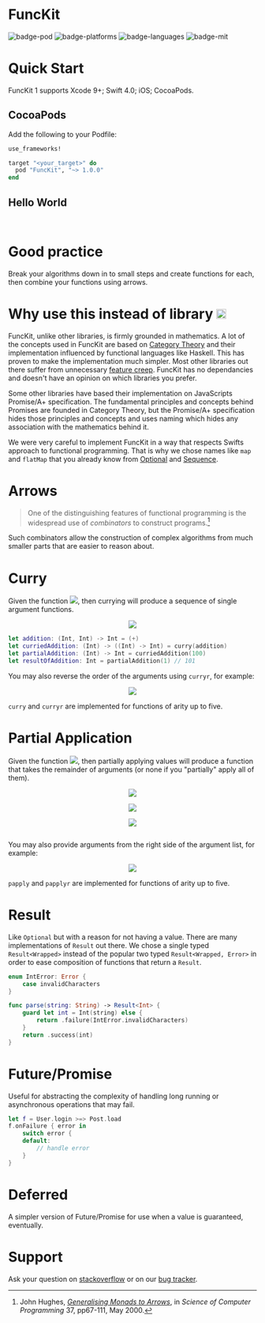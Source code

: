 # FuncKit

![badge-pod] ![badge-platforms] ![badge-languages] ![badge-mit] 

# Quick Start

FuncKit 1 supports Xcode 9+; Swift 4.0; iOS; CocoaPods.

## CocoaPods

Add the following to your Podfile:

```ruby
use_frameworks!

target "<your_target>" do
  pod "FuncKit", "~> 1.0.0"
end
```

## Hello World

```swift



```

# Good practice

Break your algorithms down in to small steps and create functions for each, then combine your functions using arrows.


# Why use this instead of library <img src="http://latex.codecogs.com/svg.latex?x" width="20pt"> 

FuncKit, unlike other libraries, is firmly grounded in mathematics. A lot of the concepts used in FuncKit are based on [Category Theory] and their implementation influenced by functional languages like Haskell. This has proven to make the implementation much simpler. Most other libraries out there suffer from unnecessary [feature creep].  FuncKit has no dependancies and doesn't have an opinion on which libraries you prefer.

Some other libraries have based their implementation on JavaScripts Promise/A+ specification.  The fundamental principles and concepts behind Promises are founded in Category Theory, but the Promise/A+ specification hides those principles and concepts and uses naming which hides any association with the mathematics behind it.

We were very careful to implement FuncKit in a way that respects Swifts approach to functional programming.  That is why we chose names like `map` and `flatMap` that you already know from [Optional] and [Sequence].

# Arrows

> One of the distinguishing features of functional programming is the widespread use of *combinators* to construct programs.[^1]

Such combinators allow the construction of complex algorithms from much smaller parts that are easier to reason about.  

# Curry

Given the function <img src="http://latex.codecogs.com/svg.latex?f\colon%20(A,%20B)\to%20C">, then currying will produce a sequence of single argument functions.

<p align=center><img src="http://latex.codecogs.com/svg.latex?\text{curry}(f)\colon%20(A)\to%20((B)\to%20C)"></p>

```swift
let addition: (Int, Int) -> Int = (+)
let curriedAddition: (Int) -> ((Int) -> Int) = curry(addition)
let partialAddition: (Int) -> Int = curriedAddition(100)
let resultOfAddition: Int = partialAddition(1) // 101
```
You may also reverse the order of the arguments using `curryr`, for example: 

<p align=center><img src="http://latex.codecogs.com/svg.latex?\text{curryr}(f)\colon%20(B)\to%20((A)\to%20C)"></p>

`curry` and `curryr` are implemented for functions of arity up to five.


# Partial Application

Given the function <img src="http://latex.codecogs.com/svg.latex?f\colon%20(A,%20B,%20C)\to%20D">, then partially applying values will produce a function that takes the remainder of arguments (or none if you "partially" apply all of them). 

<p align=center><img src="http://latex.codecogs.com/svg.latex?\text{papply}(a,%20f)\colon%20(B,%20C)\to%20D"></p>

<p align=center><img src="http://latex.codecogs.com/svg.latex?\text{papply}(a,%20b,%20f)\colon%20(C)\to%20D"></p>

<p align=center><img src="http://latex.codecogs.com/svg.latex?\text{papply}(a,%20b,%20c,%20f)\colon%20()\to%20D"></p>

```swift

```

You may also provide arguments from the right side of the argument list, for example:

<p align=center><img src="http://latex.codecogs.com/svg.latex?\text{papplyr}(c,%20f)\colon%20(A,%20B)\to%20D"></p>

`papply` and `papplyr` are implemented for functions of arity up to five.

# Result

Like `Optional` but with a reason for not having a value.  There are many implementations of `Result` out there.  We chose a single typed `Result<Wrapped>` instead of the popular two typed `Result<Wrapped, Error>` in order to ease composition of functions that return a `Result`.

```swift
enum IntError: Error {
    case invalidCharacters
}

func parse(string: String) -> Result<Int> {
    guard let int = Int(string) else {
        return .failure(IntError.invalidCharacters)
    }
    return .success(int)
}
```

# Future/Promise

Useful for abstracting the complexity of handling long running or asynchronous operations that may fail.

```swift
let f = User.login >=> Post.load
f.onFailure { error in
    switch error {
    default:
        // handle error
    }
}
```

# Deferred

A simpler version of Future/Promise for use when a value is guaranteed, eventually.

# Support

Ask your question on [stackoverflow] or on our [bug tracker].

[^1]: John Hughes, [*Generalising Monads to Arrows*](https://www.sciencedirect.com/science/article/pii/S0167642399000234), in *Science of Computer Programming* 37, pp67-111, May 2000.

[badge-pod]: https://img.shields.io/cocoapods/v/FuncKit.svg?label=version
[badge-languages]: https://img.shields.io/badge/languages-Swift-orange.svg
[badge-platforms]: https://img.shields.io/badge/platforms-iOS-lightgrey.svg
[badge-mit]: https://img.shields.io/badge/license-MIT-blue.svg
[bug tracker]: https://github.com/Joony/FuncKit/issues/new
[stackoverflow]: https://stackoverflow.com/search?q=funckit

[Optional]: https://developer.apple.com/documentation/swift/optional/1540500-flatmap
[Sequence]: https://developer.apple.com/documentation/swift/sequence/2905332-flatmap

[Category Theory]: https://en.wikipedia.org/wiki/Category_theory
[feature creep]: https://en.wikipedia.org/wiki/Feature_creep